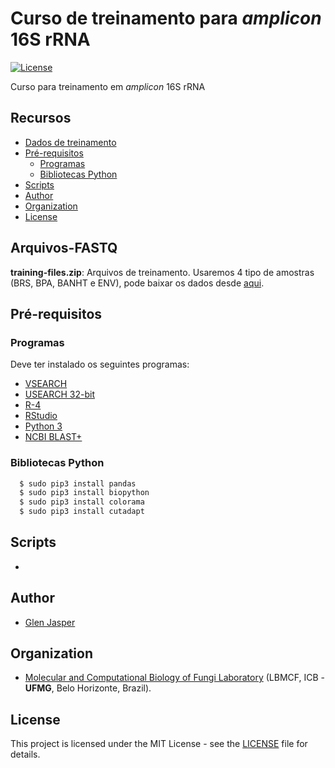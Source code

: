 Curso de treinamento para _amplicon_ 16S rRNA
======================
[![License](https://poser.pugx.org/badges/poser/license.svg)](./LICENSE)

Curso para treinamento em _amplicon_ 16S rRNA

## Recursos

- [Dados de treinamento](#arquivos-fastq)
- [Pré-requisitos](#pré-requisitos)
    - [Programas](#programas)
    - [Bibliotecas Python](#bibliotecas-python)
- [Scripts](#scripts)
- [Author](#author)
- [Organization](#organization)
- [License](#license)

## Arquivos-FASTQ
**training-files.zip**: Arquivos de treinamento. Usaremos 4 tipo de amostras (BRS, BPA, BANHT e ENV), pode baixar os dados desde [aqui](https://drive.google.com/file/d/1cvn8NVWhU0C5dbOj9gWKsPrt9G58kbfR/view?usp=sharing).

## Pré-requisitos
### Programas
Deve ter instalado os seguintes programas:
- [VSEARCH](https://github.com/torognes/vsearch)
- [USEARCH 32-bit](https://drive5.com/usearch)
- [R-4](https://cran.r-project.org)
- [RStudio](https://www.rstudio.com/products/rstudio/download)
- [Python 3](https://www.python.org)
- [NCBI BLAST+](https://blast.ncbi.nlm.nih.gov/Blast.cgi?PAGE_TYPE=BlastDocs&DOC_TYPE=Download)

### Bibliotecas Python

```sh
  $ sudo pip3 install pandas
  $ sudo pip3 install biopython
  $ sudo pip3 install colorama
  $ sudo pip3 install cutadapt
```
## Scripts
- 

## Author

* [Glen Jasper](https://github.com/glenjasper)

## Organization
* [Molecular and Computational Biology of Fungi Laboratory](https://sites.icb.ufmg.br/lbmcf/index.html) (LBMCF, ICB - **UFMG**, Belo Horizonte, Brazil).

## License

This project is licensed under the MIT License - see the [LICENSE](./LICENSE) file for details.

